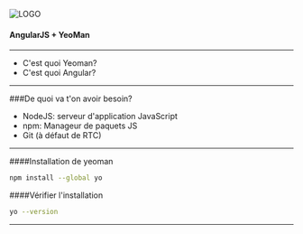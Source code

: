 ![LOGO](http://www.pole-emploi.fr/image/mmlelement/pj/7f/bb/a5/12/logo-pe49424.png)

#### AngularJS + YeoMan

---

* C'est quoi Yeoman?
* C'est quoi Angular?

---

###De quoi va t'on avoir besoin?

* NodeJS: serveur d'application JavaScript
* npm: Manageur de paquets JS
* Git (à défaut de RTC)

---

####Installation de yeoman


```bash
npm install --global yo
```

####Vérifier l'installation

```bash
yo --version
```

---



